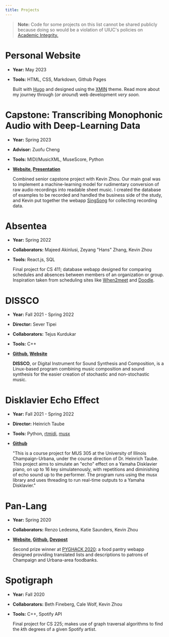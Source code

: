 ```yaml
---
title: Projects
---
```


> **Note:**
> Code for some projects on this list cannot be shared publicly because doing so would be a violation of UIUC's policies on [Academic Integrity.](https://provost.illinois.edu/policies/policies/academic-integrity/students-quick-reference-guide-to-academic-integrity/)

# Personal Website

- <b>Year:</b> May 2023
- <b>Tools:</b> HTML, CSS, Markdown, Github Pages

    Built with [Hugo](https://gohugo.io/) and designed using the [XMIN](https://xmin.yihui.org/) theme. Read more about my journey through (<i>or around</i>) web development <i>very soon.</i>

# Capstone: Transcribing Monophonic Audio with Deep-Learning Data

- <b>Year:</b> Spring 2023
- <b>Advisor:</b> Zuofu Cheng
- <b>Tools:</b> MIDI/MusicXML, MuseScore, Python
- <b>[Website](https://singsong.gatsbyjs.io/), [Presentation](/capstone.pdf)</b>

    Combined senior capstone project with Kevin Zhou. Our main goal was to implement a machine-learning model for rudimentary conversion of raw audio recordings into readable sheet music. I created the database of examples to be recorded and handled the business side of the study, and Kevin put together the webapp [SingSong](https://singsong.gatsbyjs.io/) for collecting recording data.

# Absentea
- <b>Year:</b> Spring 2022
- <b>Collaborators:</b> Majeed Akinlusi, Zeyang "Hans" Zhang, Kevin Zhou
- <b>Tools:</b> React.js, SQL 

    Final project for CS 411; database webapp designed for comparing schedules and absences between members of an organization or group. Inspiration taken from scheduling sites like [When2meet](https://www.when2meet.com/) and [Doodle](https://doodle.com/en/).

# DISSCO
- <b>Year:</b> Fall 2021 - Spring 2022
- <b>Director:</b> Sever Tipei
- <b>Collaborators:</b> Tejus Kurdukar
- <b>Tools:</b> C++
- <b>[Github](https://github.com/tipei/DISSCO-2.0.2), [Website](https://cmp.ischool.illinois.edu/software/dissco/index.php)</b>

    **DISSCO**, or Digital Instrument for Sound Synthesis and Composition, is a Linux-based program combining music composition and sound synthesis for the easier creation of stochastic and non-stochastic music.

# Disklavier Echo Effect
- <b>Year:</b> Fall 2021 - Spring 2022
- <b>Director:</b> Heinrich Taube
- <b>Tools:</b> Python, [rtmidi](https://pypi.org/project/python-rtmidi/), [musx](https://github.com/musx-admin/musx) 
- <b>[Github](https://github.com/evanmm3/Disklavier-Echo-Effect)</b>

    "This is a course project for MUS 305 at the University of Illinois Champaign-Urbana, under the course direction of Dr. Heinrich Taube. This project aims to simulate an "echo" effect on a Yamaha Disklavier piano, on up to 16 key simulatenously, with repetitions and diminishing of echo sound up to the performer. The program runs using the musx library and uses threading to run real-time outputs to a Yamaha Disklavier."

# Pan-Lang
- <b>Year:</b> Spring 2020
- <b>Collaborators:</b> Renzo Ledesma, Katie Saunders, Kevin Zhou
- <b>[Website](https://pan-lang.github.io/), [Github](https://github.com/Pan-Lang/pan-lang.github.io), [Devpost](https://devpost.com/software/pan-lang)</b>

    Second prize winner at [PYGHACK 2020](https://pyghack2020.devpost.com/): a food pantry webapp designed providing translated lists and descriptions to patrons of Champaign and Urbana-area foodbanks. 

# Spotigraph
- <b>Year:</b> Fall 2020
- <b>Collaborators:</b> Beth Fineberg, Cale Wolf, Kevin Zhou
- <b>Tools:</b> C++, Spotify API

    Final project for CS 225; makes use of graph traversal algorithms to find the <i>k</i>th degrees of a given Spotify artist. 